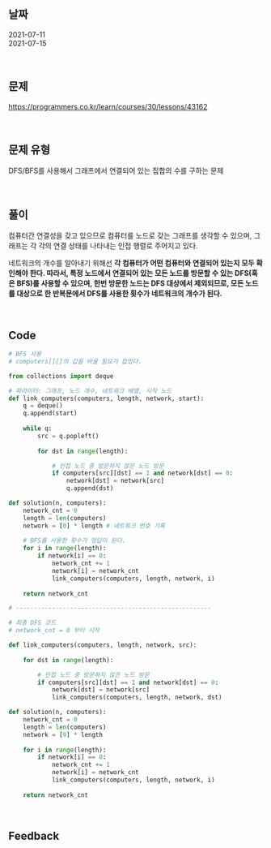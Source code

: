 ## 날짜
2021-07-11<br>
2021-07-15

<br>

## 문제
https://programmers.co.kr/learn/courses/30/lessons/43162

<br>

## 문제 유형
DFS/BFS를 사용해서 그래프에서 연결되어 있는 집합의 수를 구하는 문제

<br>

## 풀이
컴퓨터간 연결성을 갖고 있으므로 컴퓨터를 노드로 갖는 그래프를 생각할 수 있으며, 그래프는 각 각의 연결 상태를 나타내는 인접 행렬로 주어지고 있다.

네트워크의 개수를 알아내기 위해선 **각 컴퓨터가 어떤 컴퓨터와 연결되어 있는지 모두 확인해야 한다. 따라서, 특정 노드에서 연결되어 있는 모든 노드를 방문할 수 있는 DFS(혹은 BFS)를 사용할 수 있으며, 한번 방문한 노드는 DFS 대상에서 제외되므로, 모든 노드를 대상으로 한 반복문에서 DFS를 사용한 횟수가 네트워크의 개수가 된다.**

<br>

## Code

```python
# BFS 사용
# computers[][]의 값을 바꿀 필요가 없었다.

from collections import deque

# 파라미터: 그래프, 노드 개수, 네트워크 배열, 시작 노드
def link_computers(computers, length, network, start):
    q = deque()
    q.append(start)
    
    while q:
        src = q.popleft()
        
        for dst in range(length):

            # 인접 노드 중 방문하지 않은 노드 방문
            if computers[src][dst] == 1 and network[dst] == 0:
                network[dst] = network[src]
                q.append(dst)

def solution(n, computers):
    network_cnt = 0
    length = len(computers)
    network = [0] * length # 네트워크 번호 기록
    
    # BFS를 사용한 횟수가 정답이 된다.
    for i in range(length):
        if network[i] == 0:
            network_cnt += 1
            network[i] = network_cnt
            link_computers(computers, length, network, i)
    
    return network_cnt

# ------------------------------------------------------

# 최종 DFS 코드
# network_cnt = 0 부터 시작

def link_computers(computers, length, network, src):
    
    for dst in range(length):

        # 인접 노드 중 방문하지 않은 노드 방문
        if computers[src][dst] == 1 and network[dst] == 0:
            network[dst] = network[src]
            link_computers(computers, length, network, dst)

def solution(n, computers):
    network_cnt = 0
    length = len(computers)
    network = [0] * length
    
    for i in range(length):
        if network[i] == 0:
            network_cnt += 1
            network[i] = network_cnt
            link_computers(computers, length, network, i)
    
    return network_cnt
```
<br>

## Feedback
